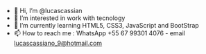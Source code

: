 - 👋 Hi, I’m @lucascassian
- 👀 I’m interested in work with tecnology
- 🌱 I’m currently learning HTML5, CSS3, JavaScript and BootStrap
- 📫 How to reach me : WhatsApp +55 67 99301 4076 - email lucascassiano_9@hotmail.com
